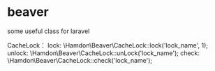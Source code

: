 # beaver
some useful class for laravel

CacheLock：
lock:  \Hamdon\Beaver\CacheLock::lock('lock_name', 1);
unlock: \Hamdon\Beaver\CacheLock::unLock('lock_name');
check: \Hamdon\Beaver\CacheLock::check('lock_name');
